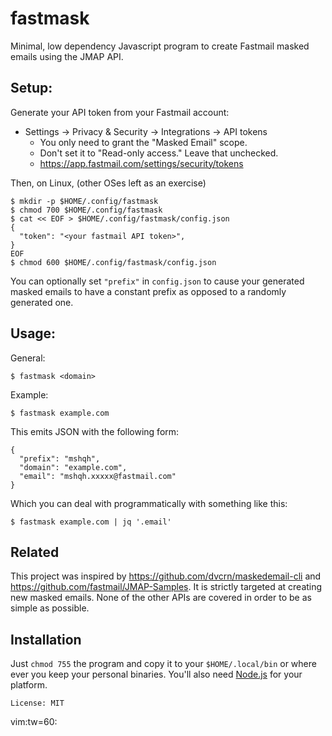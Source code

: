 # fastmask

Minimal, low dependency Javascript program to create
Fastmail masked emails using the JMAP API.

## Setup:

Generate your API token from your Fastmail account:
* Settings -> Privacy & Security -> Integrations -> API
  tokens
  * You only need to grant the "Masked Email" scope.
  * Don't set it to "Read-only access." Leave that
    unchecked.
  * https://app.fastmail.com/settings/security/tokens

Then, on Linux, (other OSes left as an exercise)

```
$ mkdir -p $HOME/.config/fastmask
$ chmod 700 $HOME/.config/fastmask
$ cat << EOF > $HOME/.config/fastmask/config.json
{
  "token": "<your fastmail API token>",
}
EOF
$ chmod 600 $HOME/.config/fastmask/config.json
```

You can optionally set `"prefix"` in `config.json` to cause
your generated masked emails to have a constant prefix as
opposed to a randomly generated one.

## Usage:

General:

```
$ fastmask <domain>
```

Example:

```
$ fastmask example.com
```

This emits JSON with the following form:

```
{
  "prefix": "mshqh",
  "domain": "example.com",
  "email": "mshqh.xxxxx@fastmail.com"
}
```

Which you can deal with programmatically with something like this:

```
$ fastmask example.com | jq '.email'
```

## Related

This project was inspired by
https://github.com/dvcrn/maskedemail-cli and
https://github.com/fastmail/JMAP-Samples. It is strictly
targeted at creating new masked emails. None of the other
APIs are covered in order to be as simple as possible.

## Installation

Just `chmod 755` the program and copy it to your
`$HOME/.local/bin` or where ever you keep your personal
binaries. You'll also need [Node.js](https://nodejs.org) for
your platform.

`License: MIT`

vim:tw=60:
